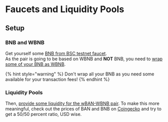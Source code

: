 # Faucets and Liquidity Pools

## Setup

### BNB and WBNB

Get yourself some [BNB from BSC testnet faucet](https://testnet.binance.org/faucet-smarthttps://testnet.binance.org/faucet-smart).  
As the pair is going to be based on WBNB and **NOT** BNB, you need to [wrap some of your BNB as WBNB](https://app.sushi.com/swap?inputCurrency=bnb&outputCurrency=0xae13d989daC2f0dEbFf460aC112a837C89BAa7cd).

{% hint style="warning" %}
Don't wrap all your BNB as you need some available for your transaction fees!
{% endhint %}

### **Liquidity Pools**

Then, [provide some liquidity for the wBAN-WBNB pair](https://app.sushi.com/add/0xaCfBA23afa9308a58cBdF42eF5A1a759ac8C6d2e/ETH). To make this more meaningful, check out the prices of BAN and BNB on [Coingecko](https://www.coingecko.com) and try to get a 50/50 percent ratio, USD wise.

